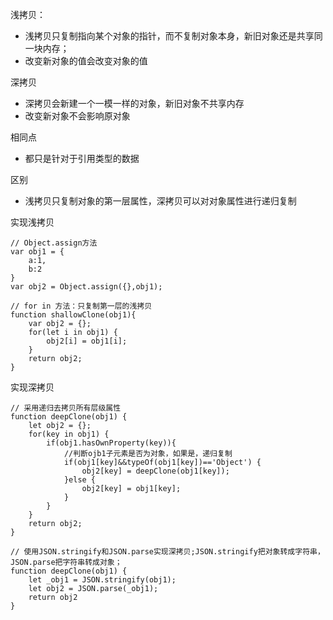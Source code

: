 浅拷贝：

* 浅拷贝只复制指向某个对象的指针，而不复制对象本身，新旧对象还是共享同一块内存；
* 改变新对象的值会改变对象的值

深拷贝

* 深拷贝会新建一个一模一样的对象，新旧对象不共享内存
* 改变新对象不会影响原对象

相同点

* 都只是针对于引用类型的数据

区别

* 浅拷贝只复制对象的第一层属性，深拷贝可以对对象属性进行递归复制

实现浅拷贝

``` 
// Object.assign方法
var obj1 = {
	a:1,
	b:2
}
var obj2 = Object.assign({},obj1);

// for in 方法：只复制第一层的浅拷贝
function shallowClone(obj1){
	var obj2 = {};
	for(let i in obj1) {
		obj2[i] = obj1[i];
	}
	return obj2;
}
```

实现深拷贝

``` 
// 采用递归去拷贝所有层级属性
function deepClone(obj1) {
	let obj2 = {};
	for(key in obj1) {
		if(obj1.hasOwnProperty(key)){
			//判断ojb1子元素是否为对象，如果是，递归复制
			if(obj1[key]&&typeOf(obj1[key])=='Object') {
				obj2[key] = deepClone(obj1[key]);
			}else {
				obj2[key] = obj1[key];
			}
		}
	}
	return obj2;
}

// 使用JSON.stringify和JSON.parse实现深拷贝;JSON.stringify把对象转成字符串，JSON.parse把字符串转成对象；
function deepClone(obj1) {
	let _obj1 = JSON.stringify(obj1);
	let obj2 = JSON.parse(_obj1);
	return obj2
}
```

